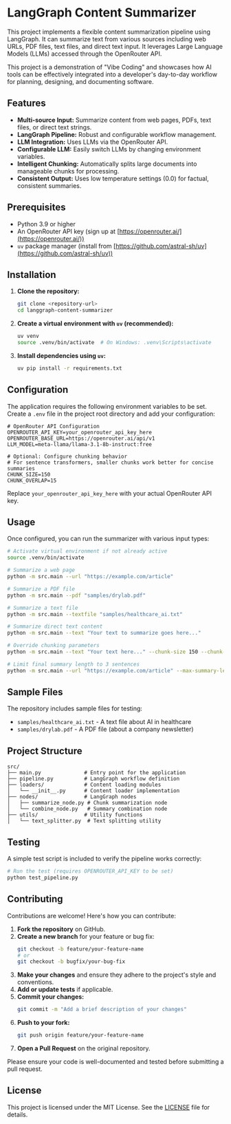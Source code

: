 # LangGraph Content Summarizer

This project implements a flexible content summarization pipeline using LangGraph. It can summarize text from various sources including web URLs, PDF files, text files, and direct text input. It leverages Large Language Models (LLMs) accessed through the OpenRouter API.

This project is a demonstration of "Vibe Coding" and showcases how AI tools can be effectively integrated into a developer's day-to-day workflow for planning, designing, and documenting software.

## Features

*   **Multi-source Input:** Summarize content from web pages, PDFs, text files, or direct text strings.
*   **LangGraph Pipeline:** Robust and configurable workflow management.
*   **LLM Integration:** Uses LLMs via the OpenRouter API.
*   **Configurable LLM:** Easily switch LLMs by changing environment variables.
*   **Intelligent Chunking:** Automatically splits large documents into manageable chunks for processing.
*   **Consistent Output:** Uses low temperature settings (0.0) for factual, consistent summaries.

## Prerequisites

*   Python 3.9 or higher
*   An OpenRouter API key (sign up at [https://openrouter.ai/](https://openrouter.ai/))
*   `uv` package manager (install from [https://github.com/astral-sh/uv](https://github.com/astral-sh/uv))

## Installation

1.  **Clone the repository:**

    ```bash
    git clone <repository-url>
    cd langgraph-content-summarizer
    ```

2.  **Create a virtual environment with `uv` (recommended):**

    ```bash
    uv venv
    source .venv/bin/activate  # On Windows: .venv\Scripts\activate
    ```

3.  **Install dependencies using `uv`:**

    ```bash
    uv pip install -r requirements.txt
    ```

## Configuration

The application requires the following environment variables to be set. Create a `.env` file in the project root directory and add your configuration:

```env
# OpenRouter API Configuration
OPENROUTER_API_KEY=your_openrouter_api_key_here
OPENROUTER_BASE_URL=https://openrouter.ai/api/v1
LLM_MODEL=meta-llama/llama-3.1-8b-instruct:free

# Optional: Configure chunking behavior
# For sentence transformers, smaller chunks work better for concise summaries
CHUNK_SIZE=150
CHUNK_OVERLAP=15
```

Replace `your_openrouter_api_key_here` with your actual OpenRouter API key.

## Usage

Once configured, you can run the summarizer with various input types:

```bash
# Activate virtual environment if not already active
source .venv/bin/activate

# Summarize a web page
python -m src.main --url "https://example.com/article"

# Summarize a PDF file
python -m src.main --pdf "samples/drylab.pdf"

# Summarize a text file
python -m src.main --textfile "samples/healthcare_ai.txt"

# Summarize direct text content
python -m src.main --text "Your text to summarize goes here..."

# Override chunking parameters
python -m src.main --text "Your text here..." --chunk-size 150 --chunk-overlap 15

# Limit final summary length to 3 sentences
python -m src.main --url "https://example.com/article" --max-summary-length 3
```

## Sample Files

The repository includes sample files for testing:
- `samples/healthcare_ai.txt` - A text file about AI in healthcare
- `samples/drylab.pdf` - A PDF file (about a company newsletter)

## Project Structure

```
src/
├── main.py              # Entry point for the application
├── pipeline.py          # LangGraph workflow definition
├── loaders/             # Content loading modules
│   └── __init__.py      # Content loader implementation
├── nodes/               # LangGraph nodes
│   ├── summarize_node.py # Chunk summarization node
│   └── combine_node.py   # Summary combination node
├── utils/               # Utility functions
│   └── text_splitter.py  # Text splitting utility
```

## Testing

A simple test script is included to verify the pipeline works correctly:

```bash
# Run the test (requires OPENROUTER_API_KEY to be set)
python test_pipeline.py
```

## Contributing

Contributions are welcome! Here's how you can contribute:

1.  **Fork the repository** on GitHub.
2.  **Create a new branch** for your feature or bug fix:
    ```bash
    git checkout -b feature/your-feature-name
    # or
    git checkout -b bugfix/your-bug-fix
    ```
3.  **Make your changes** and ensure they adhere to the project's style and conventions.
4.  **Add or update tests** if applicable.
5.  **Commit your changes:**
    ```bash
    git commit -m "Add a brief description of your changes"
    ```
6.  **Push to your fork:**
    ```bash
    git push origin feature/your-feature-name
    ```
7.  **Open a Pull Request** on the original repository.

Please ensure your code is well-documented and tested before submitting a pull request.

## License

This project is licensed under the MIT License. See the [LICENSE](LICENSE) file for details.